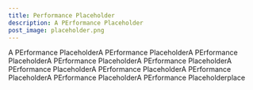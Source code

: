 ```yaml
---
title: Performance Placeholder
description: A PErformance Placeholder
post_image: placeholder.png
---
```

A PErformance PlaceholderA PErformance PlaceholderA PErformance PlaceholderA PErformance PlaceholderA PErformance PlaceholderA PErformance PlaceholderA PErformance PlaceholderA PErformance PlaceholderA PErformance PlaceholderA PErformance Placeholderplace